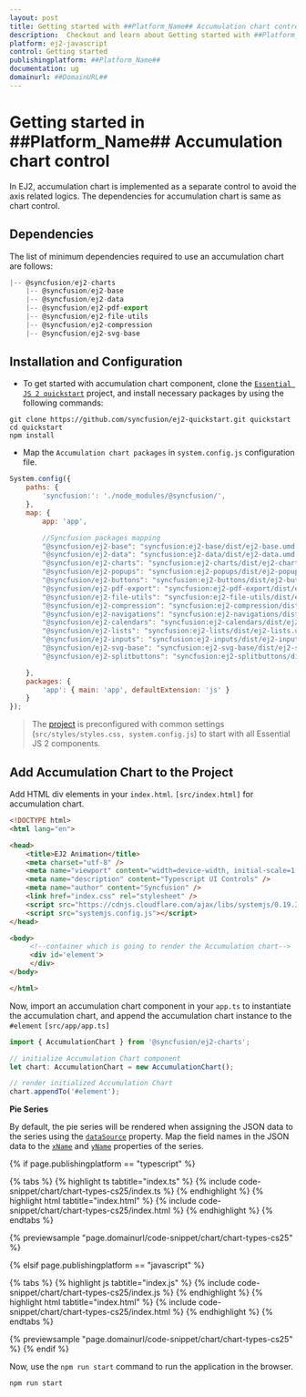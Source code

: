 ```yaml
---
layout: post
title: Getting started with ##Platform_Name## Accumulation chart control | Syncfusion
description:  Checkout and learn about Getting started with ##Platform_Name## Accumulation chart control of Syncfusion Essential JS 2 and more details.
platform: ej2-javascript
control: Getting started 
publishingplatform: ##Platform_Name##
documentation: ug
domainurl: ##DomainURL##
---
```

<!-- markdownlint-disable MD036 -->

# Getting started in ##Platform_Name## Accumulation chart control

In EJ2, accumulation chart is implemented as a separate control to avoid the axis related logics. The dependencies for accumulation chart is same as chart control.

## Dependencies

The list of minimum dependencies required to use an accumulation chart are follows:

```javascript
|-- @syncfusion/ej2-charts
    |-- @syncfusion/ej2-base
    |-- @syncfusion/ej2-data
    |-- @syncfusion/ej2-pdf-export
    |-- @syncfusion/ej2-file-utils
    |-- @syncfusion/ej2-compression
    |-- @syncfusion/ej2-svg-base
```

## Installation and Configuration

* To get started with accumulation chart component, clone the [`Essential JS 2 quickstart`](https://github.com/syncfusion/ej2-quickstart.git) project, and install necessary packages by using the following commands:

```
git clone https://github.com/syncfusion/ej2-quickstart.git quickstart
cd quickstart
npm install
```

* Map the `Accumulation chart packages` in `system.config.js` configuration file.

```javascript
System.config({
    paths: {
        'syncfusion:': './node_modules/@syncfusion/',
    },
    map: {
        app: 'app',

        //Syncfusion packages mapping
        "@syncfusion/ej2-base": "syncfusion:ej2-base/dist/ej2-base.umd.min.js",
        "@syncfusion/ej2-data": "syncfusion:ej2-data/dist/ej2-data.umd.min.js",
        "@syncfusion/ej2-charts": "syncfusion:ej2-charts/dist/ej2-charts.umd.min.js",
        "@syncfusion/ej2-popups": "syncfusion:ej2-popups/dist/ej2-popups.umd.min.js",
        "@syncfusion/ej2-buttons": "syncfusion:ej2-buttons/dist/ej2-buttons.umd.min.js",
        "@syncfusion/ej2-pdf-export": "syncfusion:ej2-pdf-export/dist/ej2-pdf-export.umd.min.js",
        "@syncfusion/ej2-file-utils": "syncfusion:ej2-file-utils/dist/ej2-file-utils.umd.min.js",
        "@syncfusion/ej2-compression": "syncfusion:ej2-compression/dist/ej2-compression.umd.min.js",
        "@syncfusion/ej2-navigations": "syncfusion:ej2-navigations/dist/ej2-navigations.umd.min.js",
        "@syncfusion/ej2-calendars": "syncfusion:ej2-calendars/dist/ej2-calendars.umd.min.js",
        "@syncfusion/ej2-lists": "syncfusion:ej2-lists/dist/ej2-lists.umd.min.js",
        "@syncfusion/ej2-inputs": "syncfusion:ej2-inputs/dist/ej2-inputs.umd.min.js",
        "@syncfusion/ej2-svg-base": "syncfusion:ej2-svg-base/dist/ej2-svg-base.umd.min.js",
        "@syncfusion/ej2-splitbuttons": "syncfusion:ej2-splitbuttons/dist/ej2-splitbuttons.umd.min.js"

    },
    packages: {
        'app': { main: 'app', defaultExtension: 'js' }
    }
});
```

> The [project](https://github.com/syncfusion/ej2-quickstart.git) is preconfigured with common settings
(`src/styles/styles.css, system.config.js`)  to start with all Essential JS 2 components.

## Add Accumulation Chart to the Project

Add HTML div elements in your `index.html`. `[src/index.html]` for accumulation chart.

```html
<!DOCTYPE html>
<html lang="en">

<head>
    <title>EJ2 Animation</title>
    <meta charset="utf-8" />
    <meta name="viewport" content="width=device-width, initial-scale=1.0" />
    <meta name="description" content="Typescript UI Controls" />
    <meta name="author" content="Syncfusion" />
    <link href="index.css" rel="stylesheet" />
    <script src="https://cdnjs.cloudflare.com/ajax/libs/systemjs/0.19.38/system.js"></script>
    <script src="systemjs.config.js"></script>
</head>

<body>
     <!--container which is going to render the Accumulation chart-->
     <div id='element'>
     </div>
</body>

</html>
```

Now, import an accumulation chart component in your `app.ts` to instantiate the accumulation chart, and append the accumulation chart instance to the `#element` `[src/app/app.ts]`

```javascript
import { AccumulationChart } from '@syncfusion/ej2-charts';

// initialize Accumulation Chart component
let chart: AccumulationChart = new AccumulationChart();

// render initialized Accumulation Chart
chart.appendTo('#element');
```

**Pie Series**

By default, the pie series will be rendered when assigning the JSON data to the series using the [`dataSource`](../api/accumulation-chart/accumulationSeries/#datasource) property. Map the field names in the JSON data to the [`xName`](../api/accumulation-chart/accumulationSeries/#xname) and [`yName`](../api/accumulation-chart/accumulationSeries/#yname) properties of the series.

{% if page.publishingplatform == "typescript" %}

 {% tabs %}
{% highlight ts tabtitle="index.ts" %}
{% include code-snippet/chart/chart-types-cs25/index.ts %}
{% endhighlight %}
{% highlight html tabtitle="index.html" %}
{% include code-snippet/chart/chart-types-cs25/index.html %}
{% endhighlight %}
{% endtabs %}
        
{% previewsample "page.domainurl/code-snippet/chart/chart-types-cs25" %}

{% elsif page.publishingplatform == "javascript" %}

{% tabs %}
{% highlight js tabtitle="index.js" %}
{% include code-snippet/chart/chart-types-cs25/index.js %}
{% endhighlight %}
{% highlight html tabtitle="index.html" %}
{% include code-snippet/chart/chart-types-cs25/index.html %}
{% endhighlight %}
{% endtabs %}

{% previewsample "page.domainurl/code-snippet/chart/chart-types-cs25" %}
{% endif %}

Now, use the `npm run start` command to run the application in the browser.

```
npm run start
```